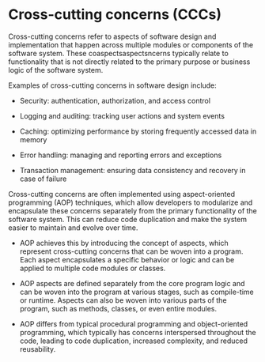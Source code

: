 # Cross-cutting concerns (CCCs)

<span data-chatgpt-prompt="explain cross-cutting concerns (computers and software)">

Cross-cutting concerns refer to aspects of software design and implementation that happen across multiple modules or components of the software system. These coaspectsaspectsncerns typically relate to functionality that is not directly related to the primary purpose or business logic of the software system.

Examples of cross-cutting concerns in software design include:

- Security: authentication, authorization, and access control

- Logging and auditing: tracking user actions and system events

- Caching: optimizing performance by storing frequently accessed data in memory

- Error handling: managing and reporting errors and exceptions

- Transaction management: ensuring data consistency and recovery in case of failure

Cross-cutting concerns are often implemented using aspect-oriented programming (AOP) techniques, which allow developers to modularize and encapsulate these concerns separately from the primary functionality of the software system. This can reduce code duplication and make the system easier to maintain and evolve over time.

- AOP achieves this by introducing the concept of aspects, which represent cross-cutting concerns that can be woven into a program. Each aspect encapsulates a specific behavior or logic and can be applied to multiple code modules or classes.

- AOP aspects are defined separately from the core program logic and can be woven into the program at various stages, such as compile-time or runtime. Aspects can also be woven into various parts of the program, such as methods, classes, or even entire modules.

- AOP differs from typical procedural programming and object-oriented programming, which typically has concerns  interspersed throughout the code, leading to code duplication, increased complexity, and reduced reusability.

</span>

<span data-chatgpt-prompt="explain cross-cutting concern (computers and software)">
